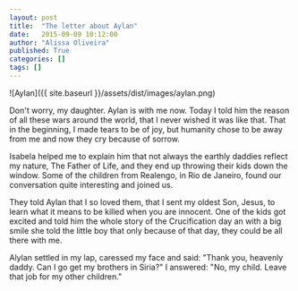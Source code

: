```yaml
---
layout: post
title:  "The letter about Aylan"
date:   2015-09-09 10:12:00
author: "Alissa Oliveira"
published: True
categories: []
tags: []
---
```

![Aylan]({{ site.baseurl }}/assets/dist/images/aylan.png)
</br>

Don't worry, my daughter. Aylan is with me now. Today I told him the reason of all these wars around the world, that I never wished it was like that. That in the beginning, I made tears to be of joy, but humanity chose to be away from me and now they cry because of sorrow.

Isabela helped me to explain him that not always the earthly daddies reflect my nature, The Father of Life, and they end up throwing their kids down the window. Some of the children from Realengo, in Rio de Janeiro, found our conversation quite interesting and joined us.

They told Aylan that I so loved them, that I sent my oldest Son, Jesus, to learn what it means to be killed when you are innocent. One of the kids got excited and told him the whole story of the Crucification day an with a big smile she told the little boy that only because of that day, they could be all there with me.

Alylan settled in my lap, caressed my face and said: "Thank you, heavenly daddy. Can I go get my brothers in Siria?" I answered: "No, my child. Leave that job for my other children."

</br>
